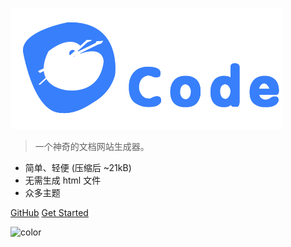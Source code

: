![](./static/image/logo.png)



>一个神奇的文档网站生成器。



- 简单、轻便 (压缩后 ~21kB) 
- 无需生成 html 文件 
- 众多主题

[GitHub](https://github.com/docsifyjs/docsify/) [Get Started](#docsify)


![color](#ffff)